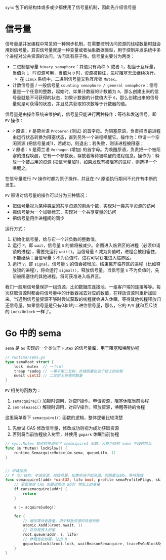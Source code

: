 `sync` 包下的结构体或多或少都使用了信号量机制，因此先介绍信号量



# 信号量

信号量是并发编程中常见的一种同步机制，在需要控制访问资源的线程数量时就会用到信号量。其实信号量就是一种变量或者抽象数据类型，用于控制并发系统中多个进程对公共资源的访问，访问具有原子性。信号量主要分为两类：

- 二进制信号量 `binary semaphore`：其值只有两种 `0 `或者 `1`，相当于互斥量，当值为 `1 ` 时资源可用，当值为 `0` 时，资源被锁住，进程阻塞无法继续执行。
  - 在 `Linux` 系统中，二进制信号量又称互斥锁 `Mutex`。
- 计数信号量 / 一般信号量 `counting semaphore / general semaphore`：信号量是一个任意的整数，起始时，如果计数器的计数值为 `0`，那么创建出来的信号量就是不可获得的状态，如果计数器的计数值大于 `0`，那么创建出来的信号量就是可获得的状态，并且总共获取的次数等于计数器的值。



信号量是由操作系统来维护的，信号量只能进行两种操作：等待和发送信号，即 `PV` 操作：

- `P` 原语：`P` 是荷兰语 `Proberen` (测试) 的首字母。为阻塞原语，负责把当前进程由运行状态转换为阻塞状态，直到另外一个进程唤醒它。操作为：申请一个空闲资源 (把信号量减1)，若成功，则退出；若失败，则该进程被阻塞；
- `V` 原语：`V` 是荷兰语 `Verhogen` (增加) 的首字母。为唤醒原语，负责把一个被阻塞的进程唤醒，它有一个参数表，存放着等待被唤醒的进程信息。操作为：释放一个被占用的资源 (把信号量加1)，如果发现有被阻塞的进程，则选择一个唤醒之。

在信号量进行 `PV` 操作时都为原子操作，并且在 `PV` 原语执行期间不允许有中断的发生。

`PV` 原语对信号量的操作可以分为三种情况：

- 把信号量视为某种类型的共享资源的剩余个数，实现对一类共享资源的访问
- 视信号量为一个加锁标志，实现对一个共享变量的访问
- 把信号量用作进程间的同步



运行方式：

1. 初始化信号量，给与它一个非负数的整数值。
2. 运行 `P`，即 `wait`，信号量 `S` 的值将被减少。企图进入临界区的进程（必须申请锁的进程），需要先运行 `wait()`。当信号量 `S` 减为负值时，进程会被阻塞住，不能继续；当信号量 `S` 不为负值时，进程可以获准进入临界区。
3. 运行 `V`，即 `signal`，信号量 `S` 的值会被增加。结束离开临界区的进程（比如释放锁的进程），将会运行 `signal()`，释放信号量。当信号量 `S` 不为负值时，先前被阻塞住的其他进程，将可获准进入临界区。

我们一般用信号量保护一组资源，比如数据库连接池、一组客户端的连接等等。每次获取资源时都会将信号量中的计数器减去对应的数值，在释放资源时重新加回来。当遇到信号量资源不够时尝试获取的线程就会进入休眠，等待其他线程释放归还信号量。如果信号量是只有0和1的二进位信号量，那么，它的 `P/V` 就和互斥锁的 `Lock/Unlock` 一样了。





# Go 中的 sema

`sema` 是 `Go` 实现的一个类似于 `Futex` 的信号量库，用于阻塞和唤醒协程

```go
// runtime/sema.go
type semaRoot struct {
    lock  mutex  // 一个int
    treap *sudog // 一棵平衡二叉树，存储阻塞在这个锁上的协程
    nwait uint32 // 二叉树上协程的数量
}
```



`PV` 相关的函数为：

1. `semacquire1()` 加锁时调用，对应P操作。申请资源，阻塞休眠当前协程
2. `semrelease1()` 解锁时调用，对应V操作。释放资源，唤醒等待的协程



这里简单看下 `semacquire1()` 函数的逻辑，整体逻辑比较清楚

1. 先尝试 CAS 修改信号量，修改成功则视为成功获取资源
2. 否则将当前协程放入树里，并使用 `gopark` 休眠当前协程

```go
// sync.Mutex 锁结构里调用了 semacquire1 函数，入参为锁的 sema 字段的地址
func (m *Mutex) lockSlow() {
    runtime_SemacquireMutex(&m.sema, queueLifo, 1)
}


// 申请加锁
// P（S）操作。申请资源、减信号量。如果申请不到资源，则阻塞当前G，等待释放
func semacquire1(addr *uint32, lifo bool, profile semaProfileFlags, skipframes int) {
    // 里面使用 CAS 先尝试修改 addr 地址上的变量
    if cansemacquire(addr) {
        return
    }

    s := acquireSudog()

    for {
        // 增加等待者数量，用于释放资源时快速判断
        atomic.Xadd(&root.nwait, 1)
        // 将协程放入树里
        root.queue(addr, s, lifo)
        // 休眠当前协程，让出 M
        goparkunlock(&root.lock, waitReasonSemacquire, traceEvGoBlockSync, 4+skipframes)
    }
}
```

